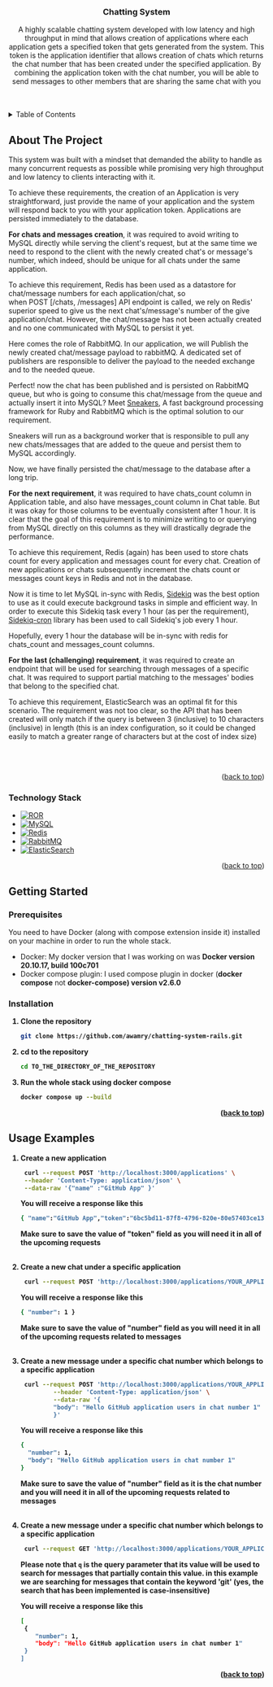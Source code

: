 <div id="top"></div>

<!-- PROJECT LOGO -->
<br />
<div align="center">
<h3 align="center">Chatting System</h3>

  <p align="center">
    A highly scalable chatting system developed with low latency and high throughput in mind that allows creation of applications where each
    application gets a specified token that gets generated from the system. This token is the application identifier that allows
    creation of chats which returns the chat number that has been created under the specified application. By combining the application 
    token with the chat number, you will be able to send messages to other members that are sharing the same chat with you
    <br />
    <br />
    <br />
  </p>
</div>



<!-- TABLE OF CONTENTS -->
<details>
  <summary>Table of Contents</summary>
  <ol>
    <li>
      <a href="#about-the-project">About The Project</a>
      <ul>
        <li><a href="#technology-stack">Technology Stack</a></li>
      </ul>
    </li>
    <li>
      <a href="#getting-started">Getting Started</a>
      <ul>
        <li><a href="#prerequisites">Prerequisites</a></li>
        <li><a href="#installation">Installation</a></li>
      </ul>
    </li>
    <li><a href="#usage-examples">Usage Examples</a></li>
  </ol>
</details>



<!-- ABOUT THE PROJECT -->

## About The Project

This system was built with a mindset that demanded the ability to handle as many concurrent requests as possible
while promising very high throughput and low latency to clients interacting with it.

To achieve these requirements, the creation of an Application is very straightforward, just provide the name of your
application
and the system will respond back to you with your application token. Applications are persisted immediately to the
database.

<b>For chats and messages creation</b>, it was required to avoid writing to MySQL directly while serving the client's request,
but at the same time we need to respond to the client with the newly created chat's or message's number, which indeed, should be
unique for all
chats under the same application.

To achieve this requirement, Redis has been used as a datastore for chat/message numbers for each application/chat, so  
when POST [/chats, /messages] API endpoint is called, we rely on Redis' superior speed to give us the next
chat's/message's number
of the give application/chat. However, the chat/message has not been actually created and no one communicated
with MySQL to persist it yet.

Here comes the role of RabbitMQ. In our application, we will Publish the newly created chat/message payload to
rabbitMQ. A dedicated set of publishers are responsible to deliver the payload to the needed exchange and to the needed
queue.

Perfect! now the chat has been published and is persisted on RabbitMQ queue, but who is going to consume this chat/message
from the queue and
actually insert it into MySQL? Meet <a href="https://github.com/jondot/sneakers">Sneakers</a>, A fast background
processing framework for Ruby and RabbitMQ which is the optimal solution to our requirement.

Sneakers will run as a background worker that is responsible to pull any new chats/messages that are added to the queue
and persist them to MySQL accordingly.

Now, we have finally persisted the chat/message to the database after a long trip.

<b>For the next requirement</b>, it was required to have chats_count column in Application table, and also
have messages_count column in Chat table. But it was okay for those columns to be eventually consistent
after 1 hour. It is clear that the goal of this requirement is to minimize writing to or querying from MySQL directly
on this columns as they will drastically degrade the performance.

To achieve this requirement, Redis (again) has been used to store chats count for every application
and messages count for every chat. Creation of new applications or chats subsequently increment the chats count
or messages count keys in Redis and not in the database.

Now it is time to let MySQL in-sync with Redis, <a href="https://github.com/mperham/sidekiq">Sidekiq</a>
was the best option to use as it could execute background tasks in simple and efficient way. In order to
execute this Sidekiq task every 1 hour (as per the requirement), <a href="https://github.com/ondrejbartas/sidekiq-cron">
Sidekiq-cron</a>
library has been used to call Sidekiq's job every 1 hour.

Hopefully, every 1 hour the database will be in-sync with redis for chats_count and messages_count columns.

<b>For the last (challenging) requirement</b>, it was required to create an endpoint that will be used for searching
through messages of a specific chat. It was required to support partial matching to the messages' bodies that belong to the specified chat.

To achieve this requirement, ElasticSearch was an optimal fit for this scenario. The requirement was not too clear, so
the API
that has been created will only match if the query is between 3 (inclusive) to 10 characters (inclusive) in length
(this is an index configuration, so it could be changed easily to match a greater range of characters but at the cost of index size)

<br><br>
<p align="right">(<a href="#top">back to top</a>)</p>

### Technology Stack

* [![ROR][ROR]][Ror-url]
* [![MySQL][MySQL]][MySQL-url]
* [![Redis][Redis]][Redis-url]
* [![RabbitMQ][RabbitMQ]][RabbitMQ-url]
* [![ElasticSearch][ElasticSearch]][ElasticSearch-url]

<p align="right">(<a href="#top">back to top</a>)</p>



<!-- GETTING STARTED -->

## Getting Started

### Prerequisites

You need to have Docker (along with compose extension inside it) installed on your machine in order to run the whole stack.
* Docker: My docker version that I was working on was <b>Docker version 20.10.17, build 100c701</b>
* Docker compose plugin: I used compose plugin in docker (<b>docker compose</b> not <b>docker-compose) version v2.6.0

### Installation

1. Clone the repository
   ```sh
   git clone https://github.com/awamry/chatting-system-rails.git
   ```
2. cd to the repository
   ```sh
   cd TO_THE_DIRECTORY_OF_THE_REPOSITORY
   ```
3. Run the whole stack using docker compose
    ```sh
   docker compose up --build
   ```

<p align="right">(<a href="#top">back to top</a>)</p>



<!-- USAGE EXAMPLES -->

## Usage Examples

1. Create a new application
   ```bash
    curl --request POST 'http://localhost:3000/applications' \
    --header 'Content-Type: application/json' \
    --data-raw '{"name" :"GitHub App" }' 
   ```
   You will receive a response like this
    ```bash
    { "name":"GitHub App","token":"6bc5bd11-87f8-4796-820e-80e57403ce13" }
    ```
   Make sure to save the value of "token" field as you will need it in all of the upcoming requests
   <br><br>
2. Create a new chat under a specific application
   ```bash
    curl --request POST 'http://localhost:3000/applications/YOUR_APPLICATION_TOKEN/chats'
   ```
   You will receive a response like this
    ```bash
    { "number": 1 }
    ```
   Make sure to save the value of "number" field as you will need it in all of the upcoming requests related to messages
   <br><br>
3. Create a new message under a specific chat number which belongs to a specific application
   ```bash
    curl --request POST 'http://localhost:3000/applications/YOUR_APPLICATION_TOKEN/chats/YOUR_CHAT_NUMBER/messages' \
            --header 'Content-Type: application/json' \
            --data-raw '{
            "body": "Hello GitHub application users in chat number 1"
            }'
   ```
   You will receive a response like this
    ```bash
    {
      "number": 1,
      "body": "Hello GitHub application users in chat number 1"
    }
    ```
   Make sure to save the value of "number" field as it is the chat number and you will need it in all of the upcoming requests related to messages
   <br><br>
4. Create a new message under a specific chat number which belongs to a specific application
   ```bash
    curl --request GET 'http://localhost:3000/applications/YOUR_APPLICATION_TOKEN/chats/YOUR_CHAT_NUMBER/body/search?q=git'
   ```
   Please note that `q` is the query parameter that its value will be used to search for messages that partially contain this value.
   in this example we are searching for messages that contain the keyword 'git' (yes, the search that has been implemented is case-insensitive)

   You will receive a response like this
    ```bash
    [
     {
        "number": 1,
        "body": "Hello GitHub application users in chat number 1"
     }
   ]
    ```

<p align="right">(<a href="#top">back to top</a>)</p>





<!-- MARKDOWN LINKS & IMAGES -->
<!-- https://www.markdownguide.org/basic-syntax/#reference-style-links -->


[ROR]: https://img.shields.io/badge/rails-%23CC0000.svg?style=for-the-badge&logo=ruby-on-rails&logoColor=white

[ROR-url]: https://rubyonrails.org/

[MySQL]: https://img.shields.io/badge/mysql-%2300f.svg?style=for-the-badge&logo=mysql&logoColor=white

[MySQL-url]: https://dev.mysql.com/

[Redis]: https://img.shields.io/badge/redis-%23DD0031.svg?style=for-the-badge&logo=redis&logoColor=white

[Redis-url]: https://redis.io/

[RabbitMQ]: https://img.shields.io/badge/Rabbitmq-FF6600?style=for-the-badge&logo=rabbitmq&logoColor=white

[RabbitMQ-url]: https://www.rabbitmq.com/

[ElasticSearch]: https://img.shields.io/badge/-ElasticSearch-005571?style=for-the-badge&logo=elasticsearch

[ElasticSearch-url]: https://www.elastic.co/
